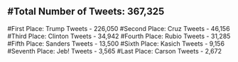 #Total Number of Tweets: 367,325 
---
#First Place: Trump Tweets - 226,050
#Second Place: Cruz Tweets - 46,156
#Third Place: Clinton Tweets - 34,942
#Fourth Place: Rubio Tweets - 31,285
#Fifth Place: Sanders Tweets - 13,500
#Sixth Place: Kasich Tweets - 9,156
#Seventh Place: Jeb! Tweets - 3,565
#Last Place: Carson Tweets - 2,672
